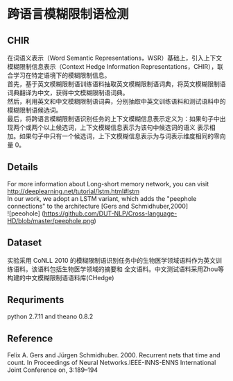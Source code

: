 # 跨语言模糊限制语检测
## CHIR
在词语义表示（Word Semantic Representations，WSR）基础上，引入上下文模糊限制信息表示（Context Hedge Information Representations，CHIR），联合学习在特定语境下的模糊限制信息。<br>
首先，基于英文模糊限制语训练语料抽取英文模糊限制语词典，将英文模糊限制语词典翻译为中文，获得中文模糊限制语词典。<br>
然后，利用英文和中文模糊限制语词典，分别抽取中英文训练语料和测试语料中的模糊限制语候选词。<br>
最后，将跨语言模糊限制语识别任务的上下文模糊信息表示定义为：如果句子中出现两个或两个以上候选词，上下文模糊信息表示为该句中候选词的语义
表示相加。如果句子中只有一个候选词，上下文模糊信息表示为与词表示维度相同的零向量 0。

## Details
For more information about Long-short memory network, you can visit <http://deeplearning.net/tutorial/lstm.html#lstm><br>
In our work, we adopt an LSTM variant, which adds the "peephole connections" to the architecture [Gers and Schmidhuber,2000]<br> 
![peeohole] (https://github.com/DUT-NLP/Cross-language-HD/blob/master/peephole.png)
## Dataset 
实验采用 CoNLL 2010 的模糊限制语识别任务中的生物医学领域语料作为英文训练语料。该语料包括生物医学领域的摘要和
全文语料。中文测试语料采用Zhou等构建的中文模糊限制语语料库(CHedge)
## Requriments
python 2.7.11 and theano 0.8.2  

## Reference
Felix A. Gers and Jürgen Schmidhuber. 2000. Recurrent nets that time and count. In Proceedings of Neural Networks.IEEE-INNS-ENNS International Joint Conference on, 3:189–194
